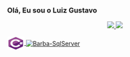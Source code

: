### Olá, Eu sou o Luiz Gustavo

<div align="center">
  <a href="https://github.com/codebarba">
  <img height="180em" src="https://github-readme-stats.vercel.app/api?username=codebarba&show_icons=true&theme=dark&include_all_commits=true&count_private=true"/>
  <img height="180em" src="https://github-readme-stats.vercel.app/api/top-langs/?username=codebarba&layout=compact&langs_count=7&theme=dark"/>
</div>

<div style="display: inline_block"><br>
  <img align="center" alt="Barba-Csharp" height="30" width="40" src="https://raw.githubusercontent.com/devicons/devicon/master/icons/csharp/csharp-original.svg">
  <img align="center" alt="Barba-SqlServer" height="30" width="40" src="https://cdn.jsdelivr.net/gh/devicons/devicon/icons/microsoftsqlserver/microsoftsqlserver-plain-wordmark.svg" />
</div>

